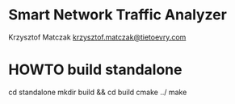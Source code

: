 # Smart Network Traffic Analyzer

Krzysztof Matczak <krzysztof.matczak@tietoevry.com>


# HOWTO build standalone
cd standalone 
mkdir build && cd build 
cmake ../ 
make 
